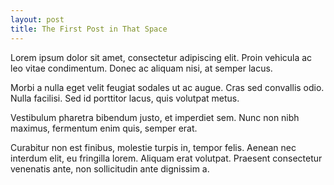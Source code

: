 ```yaml
---
layout: post
title: The First Post in That Space
---
```


Lorem ipsum dolor sit amet, consectetur adipiscing elit. 
Proin vehicula ac leo vitae condimentum. Donec ac aliquam nisi, at semper lacus. 

Morbi a nulla eget velit feugiat sodales ut ac augue. 
Cras sed convallis odio. Nulla facilisi. Sed id porttitor lacus, quis volutpat metus. 

Vestibulum pharetra bibendum justo, et imperdiet sem. Nunc non nibh maximus, fermentum enim quis, semper erat. 

Curabitur non est finibus, molestie turpis in, tempor felis. Aenean nec interdum elit, eu fringilla lorem. Aliquam erat volutpat. Praesent consectetur venenatis ante, non sollicitudin ante dignissim a.
